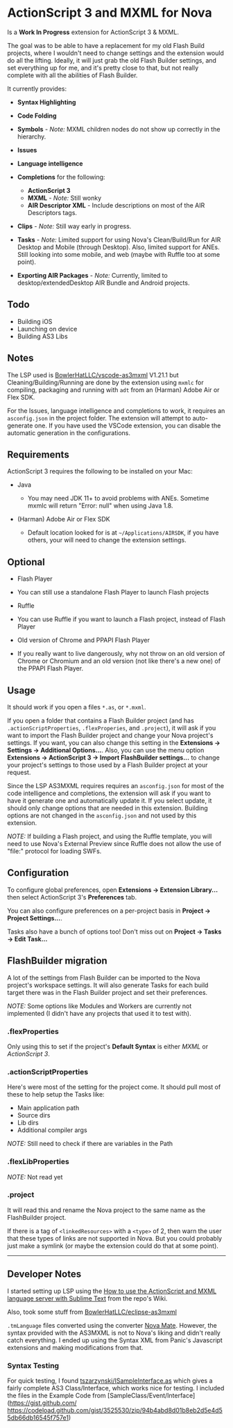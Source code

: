 # ActionScript 3 and MXML for Nova

Is a **Work In Progress** extension for ActionScript 3 & MXML.

The goal was to be able to have a replacement for my old Flash Build projects, where I wouldn't need to change settings and the extension would do all the lifting. Ideally, it will just grab the old Flash Builder settings, and set everything up for me, and it's pretty close to that, but not really complete with all the abilities of Flash Builder.

It currently provides:

 * **Syntax Highlighting**

 * **Code Folding**

 * **Symbols** - *Note:* MXML children nodes do not show up correctly in the hierarchy.

 * **Issues**

 * **Language intelligence**

 * **Completions** for the following:
   * **ActionScript 3**
   * **MXML** - *Note:* Still wonky
   * **AIR Descriptor XML** - Include descriptions on most of the AIR Descriptors tags.

 * **Clips** - *Note:* Still way early in progress.

 * **Tasks** - *Note:* Limited support for using Nova's Clean/Build/Run for AIR Desktop and Mobile (through Desktop). Also, limited support for ANEs. Still looking into some mobile, and web (maybe with Ruffle too at some point).

 * **Exporting AIR Packages** - *Note:* Currently, limited to desktop/extendedDesktop AIR Bundle and Android projects.

## Todo

 * Building iOS
 * Launching on device
 * Building AS3 Libs

## Notes

The LSP used is [BowlerHatLLC/vscode-as3mxml](https://github.com/BowlerHatLLC/vscode-as3mxml) V1.21.1 but Cleaning/Building/Running are done by the extension using `mxmlc` for compiling, packaging and running with `adt` from an (Harman) Adobe Air or Flex SDK.

For the Issues, language intelligence and completions to work, it requires an `asconfig.json` in the project folder. The extension will attempt to auto-generate one. If you have used the VSCode extension, you can disable the automatic generation in the configurations.

## Requirements

ActionScript 3 requires the following to be installed on your Mac:

* Java

  * You may need JDK 11+ to avoid problems with ANEs. Sometime mxmlc will return "Error: null" when using Java 1.8.

* (Harman) Adobe Air or Flex SDK

  * Default location looked for is at `~/Applications/AIRSDK`, if you have others, your will need to change the extension settings.

## Optional

* Flash Player

 * You can still use a standalone Flash Player to launch Flash projects

* Ruffle

 * You can use Ruffle if you want to launch a Flash project, instead of Flash Player

* Old version of Chrome and PPAPI Flash Player

 * If you really want to live dangerously, why not throw on an old version of Chrome or Chromium and an old version (not like there's a new one) of the PPAPI Flash Player.

## Usage

It should work if you open a files `*.as`, or `*.mxml`.

If you open a folder that contains a Flash Builder project (and has `.actionScriptProperties`, `.flexProperies`, and `.project`), it will ask if you want to import the Flash Builder project and change your Nova project's settings. If you want, you can also change this setting in the **Extensions → Settings → Additional Options...**. Also, you can use the menu option **Extensions → ActionScript 3 → Import FlashBuilder settings...** to change your project's settings to those used by a Flash Builder project at your request.

Since the LSP AS3MXML requires requires an `asconfig.json` for most of the code intelligence and completions, the extension will ask if you want to have it generate one and automatically update it. If you select update, it should only change options that are needed in this extension. Building options are not changed in the `asconfig.json` and not used by this extension.

*NOTE:* If building a Flash project, and using the Ruffle template, you will need to use Nova's External Preview since Ruffle does not allow the use of "file:" protocol for loading SWFs.

## Configuration

To configure global preferences, open **Extensions → Extension Library...** then select ActionScript 3's **Preferences** tab.

You can also configure preferences on a per-project basis in **Project → Project Settings...**.

Tasks also have a bunch of options too! Don't miss out on **Project → Tasks → Edit Task...**

## FlashBuilder migration

A lot of the settings from Flash Builder can be imported to the Nova project's workspace settings. It will also generate Tasks for each build target there was in the Flash Builder project and set their preferences.

*NOTE:* Some options like Modules and Workers are currently not implemented (I didn't have any projects that used it to test with).

### .flexProperties

Only using this to set if the project's **Default Syntax** is either *MXML* or *ActionScript 3*.

### .actionScriptProperties

Here's were most of the setting for the project come. It should pull most of these to help setup the Tasks like:

 * Main application path
 * Source dirs
 * Lib dirs
 * Additional compiler args

*NOTE:* Still need to check if there are variables in the Path

### .flexLibProperties

*NOTE:* Not read yet

### .project

It will read this and rename the Nova project to the same name as the FlashBuilder project.

If there is a tag of `<linkedResources>` with a `<type>` of 2, then warn the user that these types of links are not supported in Nova. But you could probably just make a symlink (or maybe the extension could do that at some point).

---

## Developer Notes

I started setting up LSP using the [How to use the ActionScript and MXML language server with Sublime Text](https://github.com/BowlerHatLLC/vscode-as3mxml/wiki/How-to-use-the-ActionScript-and-MXML-language-server-with-Sublime-Text) from the repo's Wiki.

Also, took some stuff from [BowlerHatLLC/eclipse-as3mxml](https://github.com/BowlerHatLLC/eclipse-as3mxml/blob/master/language-configurations/actionscript.configuration.json)

`.tmLanguage` files converted using the converter [Nova Mate](https://github.com/gredman/novamate). However, the syntax provided with the AS3MXML is not to Nova's liking and didn't really catch everything. I ended up using the Syntax XML from Panic's Javascript extensions and making modifications from that.

### Syntax Testing

For quick testing, I found [tszarzynski/ISampleInterface.as](https://gist.github.com/tszarzynski/3525530) which gives a fairly complete AS3 Class/Interface, which works nice for testing. I included the files in the Example Code from [SampleClass/Event/Interface](https://gist.github.com/
https://codeload.github.com/gist/3525530/zip/94b4abd8d01b8eb2d5e4d55db66db16545f757e1)
